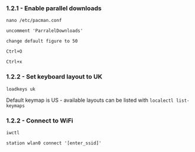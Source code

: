 ### 1.2.1 - Enable parallel downloads

`nano /etc/pacman.conf`

`uncomment 'ParralelDownloads'`

`change default figure to 50`

`Ctrl+O`

`Ctrl+x`

### 1.2.2 - Set keyboard layout to UK

`loadkeys uk`

Default keymap is US - available layouts can be listed with `localectl list-keymaps`

### 1.2.2 - Connect to WiFi

`iwctl`

`station wlan0 connect '[enter_ssid]'`

